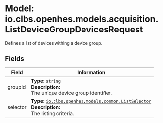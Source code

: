 # Model: io.clbs.openhes.models.acquisition.ListDeviceGroupDevicesRequest

Defines a list of devices withing a device group.

## Fields

| Field | Information |
| --- | --- |
| groupId | <b>Type:</b> `string`<br><b>Description:</b><br>The unique device group identifier. |
| selector | <b>Type:</b> [`io.clbs.openhes.models.common.ListSelector`](model-io-clbs-openhes-models-common-listselector.md)<br><b>Description:</b><br>The listing criteria. |

